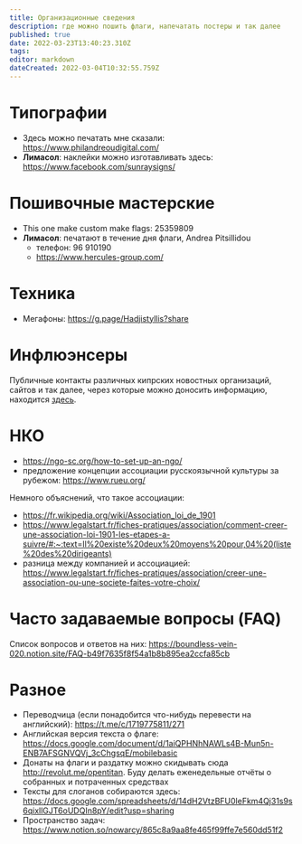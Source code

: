```yaml
---
title: Организационные сведения
description: где можно пошить флаги, напечатать постеры и так далее
published: true
date: 2022-03-23T13:40:23.310Z
tags: 
editor: markdown
dateCreated: 2022-03-04T10:32:55.759Z
---
```


# Типографии
* Здесь можно печатать мне сказали: https://www.philandreoudigital.com/
* **Лимасол**: наклейки можно изготавливать здесь: https://www.facebook.com/sunraysigns/

# Пошивочные мастерские
* This one make custom make flags: 25359809 
* **Лимасол**: печатают в течение дня флаги, Andrea Pitsillidou 
  * телефон: 96 910190
  * https://www.hercules-group.com/

# Техника
* Мегафоны: https://g.page/Hadjistyllis?share

# Инфлюэнсеры

Публичные контакты различных кипрских новостных организаций, сайтов и так далее, через которые можно доносить информацию, находится [здесь](/organizational_info/influencers).

# НКО
- https://ngo-sc.org/how-to-set-up-an-ngo/
- предложение концепции ассоциации русскоязычной культуры за рубежом: https://www.rueu.org/

Немного объяснений, что такое ассоциации:
- https://fr.wikipedia.org/wiki/Association_loi_de_1901
- https://www.legalstart.fr/fiches-pratiques/association/comment-creer-une-association-loi-1901-les-etapes-a-suivre/#:~:text=Il%20existe%20deux%20moyens%20pour,04%20(liste%20des%20dirigeants)
- разница между компанией и ассоциацией: https://www.legalstart.fr/fiches-pratiques/association/creer-une-association-ou-une-societe-faites-votre-choix/

# Часто задаваемые вопросы (FAQ)

Список вопросов и ответов на них: https://boundless-vein-020.notion.site/FAQ-b49f7635f8f54a1b8b895ea2ccfa85cb

# Разное

* Переводчица (если понадобится что-нибудь перевести на английский): https://t.me/c/1719775811/271
* Английская версия текста о флаге: https://docs.google.com/document/d/1aiQPHNhNAWLs4B-Mun5n-ENB7AFSGNVQVj_3cChgsqE/mobilebasic
* Донаты на флаги и раздатку можно скидывать сюда http://revolut.me/opentitan. Буду делать еженедельные отчёты о собранных и потраченных средствах
* Тексты для слоганов собираются здесь: https://docs.google.com/spreadsheets/d/14dH2VtzBFU0leFkm4Qj31s9s6qixllGJT6oUDQIn8pY/edit?usp=sharing
* Пространство задач: https://www.notion.so/nowarcy/865c8a9aa8fe465f99ffe7e560dd51f2